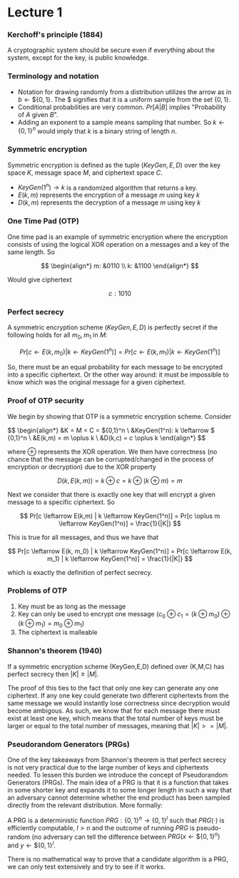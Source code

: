 # Lecture 1

### Kerchoff's principle (1884)
A cryptographic system should be secure even if everything about the system, except for the key, is public knowledge.

### Terminology and notation
- Notation for drawing randomly from a distribution utilizes the arrow as in $`b \leftarrow \$ \{0,1\}`$. The \$ signifies that it is a uniform sample from the set $`\{0,1\}`$.
- Conditional probabilities are very common. $Pr[A|B]$ implies "Probability of $A$ given $B$".
- Adding an exponent to a sample means sampling that number. So $`k \leftarrow \{0,1\}^n`$ would imply that $k$ is a binary string of length $n$.

### Symmetric encryption
Symmetric encryption is defined as the tuple $(KeyGen,E,D)$ over the key space $K$, message space $M$, and ciphertext space $C$. 

- $KeyGen(1^n) \rightarrow k$ is a randomized algorithm that returns a key.
- $E(k,m)$ represents the encryption of a message $m$ using key $k$
- $D(k,m)$ represents the decryption of a message $m$ using key $k$

### One Time Pad (OTP)
One time pad is an example of symmetric encryption where the encryption consists of using the logical XOR operation on a messages and a key of the same length. So 

$$
\begin{align*}
    m: &0110 \\
    k: &1100
\end{align*}
$$

Would give ciphertext 

$$
c: 1010
$$

### Perfect secrecy
A symmetric encryption scheme $(KeyGen,E,D)$ is perfectly secret if the following holds for all $m_0, m_1$ in $M$:

$$
Pr[c \leftarrow E(k, m_0) | k \leftarrow KeyGen(1^n)] = Pr[c \leftarrow E(k, m_1) | k \leftarrow KeyGen(1^n)]
$$

So, there must be an equal probability for each message to be encrypted into a specific ciphertext. Or the other way around: it must be impossible to know which was the original message for a given ciphertext. 

### Proof of OTP security
We begin by showing that OTP is a symmetric encryption scheme. Consider 

$$
\begin{align*}
    &K = M = C = $\{0,1\}^n \\
    &KeyGen(1^n): k \leftarrow \$ \{0,1\}^n \\
    &E(k,m) = m \oplus k \\
    &D(k,c) = c \oplus k
\end{align*}
$$

where $\oplus$ represents the XOR operation. We then have correctness (no chance that the message can be corrupted/changed in the process of encryption or decryption) due to the XOR property

$$
D(k, E(k,m)) = k \oplus c = k \oplus (k \oplus m) = m
$$

Next we consider that there is exactly one key that will encrypt a given message to a specific ciphertext. So 

$$
Pr[c \leftarrow E(k,m) | k \leftarrow KeyGen(1^n)] = Pr[c \oplus m \leftarrow KeyGen(1^n)] = \frac{1}{|K|}
$$

This is true for all messages, and thus we have that

$$
Pr[c \leftarrow E(k, m_0) | k \leftarrow KeyGen(1^n)] = Pr[c \leftarrow E(k, m_1) | k \leftarrow KeyGen(1^n)] = \frac{1}{|K|}
$$

which is exactly the definition of perfect secrecy.

### Problems of OTP
1. Key must be as long as the message
2. Key can only be used to encrypt one message ($c_0 \oplus c_1 = (k \oplus m_0) \oplus (k \oplus m_1) = m_0 \oplus m_1$)
3. The ciphertext is malleable

### Shannon's theorem (1940)
If a symmetric encryption scheme (KeyGen,E,D) defined over (K,M,C) has perfect secrecy then $|K| \geq |M|$.

The proof of this ties to the fact that only one key can generate any one ciphertext. If any one key could generate two different ciphertexts from the same message we would instantly lose correctness since decryption would become ambigous. As such, we know that for each message there must exist at least one key, which means that the total number of keys must be larger or equal to the total number of messages, meaning that $|K| >= |M|$.

### Pseudorandom Generators (PRGs)
One of the key takeaways from Shannon's theorem is that perfect secrecy is not very practical due to the large number of keys and ciphertexts needed. To lessen this burden we introduce the concept of Pseudorandom Generators (PRGs). The main idea of a PRG is that it is a function that takes in some shorter key and expands it to some longer length in such a way that an adversary cannot determine whether the end product has been sampled directly from the relevant distribution. More formally:

A PRG is a deterministic function $`PRG: \{0,1\}^n \rightarrow \{0,1\}^l`$ such that $PRG(\cdot)$ is efficiently computable, $l > n$ and the outcome of running $PRG$ is pseudo-random (no adversary can tell the difference between $`PRG(x \leftarrow \$ \{0,1\}^n)`$ and $`y \leftarrow \$ \{0,1\}^l`$. 

There is no mathematical way to prove that a candidate algorithm is a PRG, we can only test extensively and try to see if it works.
